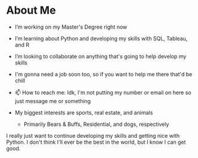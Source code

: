 # About Me

- I’m working on my Master's Degree right now
- I’m learning about Python and developing my skills with SQL, Tableau, and R

- I’m looking to collaborate on anything that's going to help develop my skills
- I'm gonna need a job soon too, so if you want to help me there that'd be chill
  
- 📫 How to reach me: Idk, I'm not putting my number or email on here so just message me or something

- My biggest interests are sports, real estate, and animals
  -  Primarily Bears & Buffs, Residential, and dogs, respectively

I really just want to continue developing my skills and getting nice with Python. I don't think I'll ever be the best in the world, but I know I can get good.
